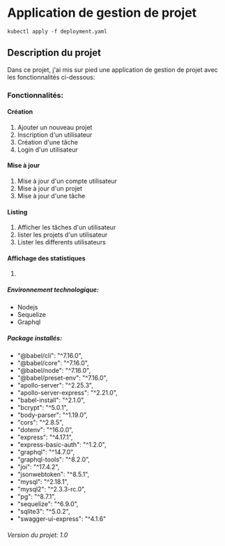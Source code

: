 # __Application de gestion de projet__ 
```
kubectl apply -f deployment.yaml
```



## Description du projet
Dans ce projet, j'ai mis sur pied une application de gestion de projet avec les fonctionnalités ci-dessous:

### Fonctionnalités:
#### Création
1. Ajouter un nouveau projet
2. Inscription d'un utilisateur
3. Création d'une tâche
4. Login d'un utilisateur
#### Mise à jour
1. Mise à jour d'un compte utilisateur
2. Mise à jour d'un projet
3. Mise à jour d'une tâche
#### Listing
1. Afficher les tâches d'un utilisateur
2. lister les projets d'un utilisateur
3. Lister les differents utilisateurs

#### Affichage des statistiques
1. 

##### Environnement technologique:
- Nodejs
- Sequelize
- Graphql
##### Package installés:

- "@babel/cli": "^7.16.0",
- "@babel/core": "^7.16.0",
- "@babel/node": "^7.16.0",
- "@babel/preset-env": "^7.16.0",
- "apollo-server": "^2.25.3",
- "apollo-server-express": "^2.21.0",
- "babel-install": "^2.1.0",
- "bcrypt": "^5.0.1",
- "body-parser": "^1.19.0",
- "cors": "^2.8.5",
- "dotenv": "^16.0.0",
- "express": "^4.17.1",
- "express-basic-auth": "^1.2.0",
- "graphql": "^14.7.0",
- "graphql-tools": "^8.2.0",
- "joi": "^17.4.2",
- "jsonwebtoken": "^8.5.1",
- "mysql": "^2.18.1",
- "mysql2": "^2.3.3-rc.0",
- "pg": "^8.7.1",
- "sequelize": "^6.9.0",
- "sqlite3": "^5.0.2",
- "swagger-ui-express": "^4.1.6"

###### Version du projet: 1.0
